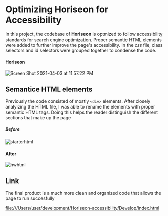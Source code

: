 # Optimizing Horiseon for Accessibility 

In this project, the codebase of **Horiseon** is optmized to follow accessibility standards for search engine optimization. Proper semantic HTML elements were added to further improve the page's accessibility. In the *css* file, class selectors and id selectors were grouped together to condense the code.

#### Horiseon

![Screen Shot 2021-04-03 at 11.57.22 PM](https://i.imgur.com/4Ejusj8.jpg)


## Semantice HTML elements

Previously the code consisted of mostly  `<div>` elements. After closely analyizing the HTML file, I was able to rename the elements with proper semantic HTML tags. Doing this helps the reader distinguish the different sections that make up the page

##### Before

![starterhtml](https://i.imgur.com/3ifC4B2.png)

#### After 

![hwhtml](https://i.imgur.com/TOPOLL3.png)

## Link

The final product is a much more clean and organized code that allows the page to run succesfully

<file:///Users/user/development/Horiseon-accessibility/Develop/index.html>



